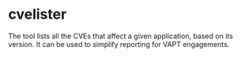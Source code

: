 cvelister
=========

The tool lists all the CVEs that affect a given application, based on its version. It can be used to simplify reporting for VAPT engagements.